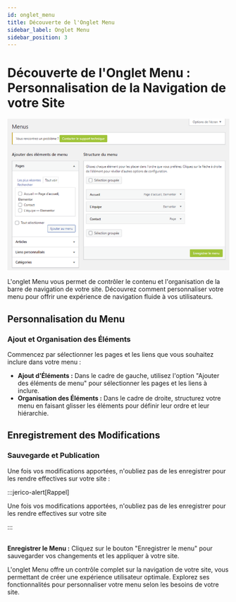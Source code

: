 ```yaml
---
id: onglet_menu
title: Découverte de l'Onglet Menu
sidebar_label: Onglet Menu
sidebar_position: 3
---
```


# Découverte de l'Onglet Menu : Personnalisation de la Navigation de votre Site

![Menu](./img/8.png)

L'onglet Menu vous permet de contrôler le contenu et l'organisation de la barre de navigation de votre site. Découvrez comment personnaliser votre menu pour offrir une expérience de navigation fluide à vos utilisateurs.

## Personnalisation du Menu

### Ajout et Organisation des Éléments

Commencez par sélectionner les pages et les liens que vous souhaitez inclure dans votre menu :

- **Ajout d'Éléments :** Dans le cadre de gauche, utilisez l'option "Ajouter des éléments de menu" pour sélectionner les pages et les liens à inclure.
- **Organisation des Éléments :** Dans le cadre de droite, structurez votre menu en faisant glisser les éléments pour définir leur ordre et leur hiérarchie.

## Enregistrement des Modifications

### Sauvegarde et Publication

Une fois vos modifications apportées, n'oubliez pas de les enregistrer pour les rendre effectives sur votre site :

:::jerico-alert[Rappel]

Une fois vos modifications apportées, n'oubliez pas de les enregistrer pour les rendre effectives sur votre site 

:::

\
**Enregistrer le Menu :** Cliquez sur le bouton "Enregistrer le menu" pour sauvegarder vos changements et les appliquer à votre site.

L'onglet Menu offre un contrôle complet sur la navigation de votre site, vous permettant de créer une expérience utilisateur optimale. Explorez ses fonctionnalités pour personnaliser votre menu selon les besoins de votre site.
